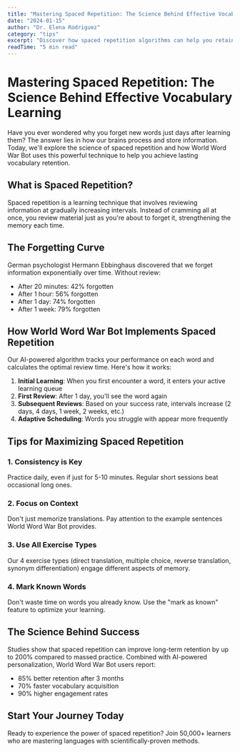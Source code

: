 ```yaml
---
title: "Mastering Spaced Repetition: The Science Behind Effective Vocabulary Learning"
date: "2024-01-15"
author: "Dr. Elena Rodriguez"
category: "tips"
excerpt: "Discover how spaced repetition algorithms can help you retain vocabulary 10x better than traditional methods."
readTime: "5 min read"
---
```


# Mastering Spaced Repetition: The Science Behind Effective Vocabulary Learning

Have you ever wondered why you forget new words just days after learning them? The answer lies in how our brains process and store information. Today, we'll explore the science of spaced repetition and how World Word War Bot uses this powerful technique to help you achieve lasting vocabulary retention.

## What is Spaced Repetition?

Spaced repetition is a learning technique that involves reviewing information at gradually increasing intervals. Instead of cramming all at once, you review material just as you're about to forget it, strengthening the memory each time.

## The Forgetting Curve

German psychologist Hermann Ebbinghaus discovered that we forget information exponentially over time. Without review:
- After 20 minutes: 42% forgotten
- After 1 hour: 56% forgotten
- After 1 day: 74% forgotten
- After 1 week: 79% forgotten

## How World Word War Bot Implements Spaced Repetition

Our AI-powered algorithm tracks your performance on each word and calculates the optimal review time. Here's how it works:

1. **Initial Learning**: When you first encounter a word, it enters your active learning queue
2. **First Review**: After 1 day, you'll see the word again
3. **Subsequent Reviews**: Based on your success rate, intervals increase (2 days, 4 days, 1 week, 2 weeks, etc.)
4. **Adaptive Scheduling**: Words you struggle with appear more frequently

## Tips for Maximizing Spaced Repetition

### 1. Consistency is Key
Practice daily, even if just for 5-10 minutes. Regular short sessions beat occasional long ones.

### 2. Focus on Context
Don't just memorize translations. Pay attention to the example sentences World Word War Bot provides.

### 3. Use All Exercise Types
Our 4 exercise types (direct translation, multiple choice, reverse translation, synonym differentiation) engage different aspects of memory.

### 4. Mark Known Words
Don't waste time on words you already know. Use the "mark as known" feature to optimize your learning.

## The Science Behind Success

Studies show that spaced repetition can improve long-term retention by up to 200% compared to massed practice. Combined with AI-powered personalization, World Word War Bot users report:
- 85% better retention after 3 months
- 70% faster vocabulary acquisition
- 90% higher engagement rates

## Start Your Journey Today

Ready to experience the power of spaced repetition? Join 50,000+ learners who are mastering languages with scientifically-proven methods.